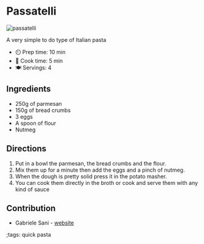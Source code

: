 # Passatelli

![passatelli](pix/passatelli.webp)

A very simple to do type of Italian pasta

- ⏲️ Prep time: 10 min
- 🍳 Cook time: 5 min
- 🍽️ Servings: 4

## Ingredients

- 250g of parmesan
- 150g of bread crumbs
- 3 eggs
- A spoon of flour
- Nutmeg

## Directions

1. Put in a bowl the parmesan, the bread crumbs and the flour.
2. Mix them up for a minute then add the eggs and a pinch of nutmeg.
3. When the dough is pretty solid press it in the potato masher.
4. You can cook them directly in the broth or cook and serve them with any kind of sauce

## Contribution

- Gabriele Sani - [website](https://gabrielesani.xyz)

;tags: quick pasta
